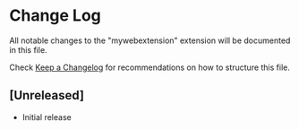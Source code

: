 # Change Log

All notable changes to the "mywebextension" extension will be documented in this file.

Check [Keep a Changelog](http://keepachangelog.com/) for recommendations on how to structure this file.

## [Unreleased]

- Initial release